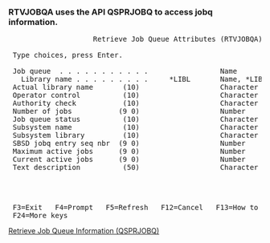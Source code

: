 <h3>RTVJOBQA uses the API QSPRJOBQ to access jobq information.</h3>

<pre>
                    Retrieve Job Queue Attributes (RTVJOBQA)                   
                                                                               
 Type choices, press Enter.                                                    
                                                                               
 Job queue  . . . . . . . . . . .                 Name                         
   Library name . . . . . . . . .     *LIBL       Name, *LIBL                  
 Actual library name       (10)                   Character value              
 Operator control          (10)                   Character value              
 Authority check           (10)                   Character value              
 Number of jobs           (9 0)                   Number                       
 Job queue status          (10)                   Character value              
 Subsystem name            (10)                   Character value              
 Subsystem library         (10)                   Character value              
 SBSD jobq entry seq nbr  (9 0)                   Number                       
 Maximum active jobs      (9 0)                   Number                       
 Current active jobs      (9 0)                   Number                       
 Text description          (50)                   Character value              
                                                                               
                                                                               
                                                                               
                                                                         Bottom
 F3=Exit   F4=Prompt   F5=Refresh   F12=Cancel   F13=How to use this display   
 F24=More keys                                                                 
</pre>
<p>
<a href="https://www.ibm.com/docs/api/v1/content/ssw_ibm_i_75/apis/qsprjobq.htm">Retrieve Job Queue Information (QSPRJOBQ)</a>
</p>
